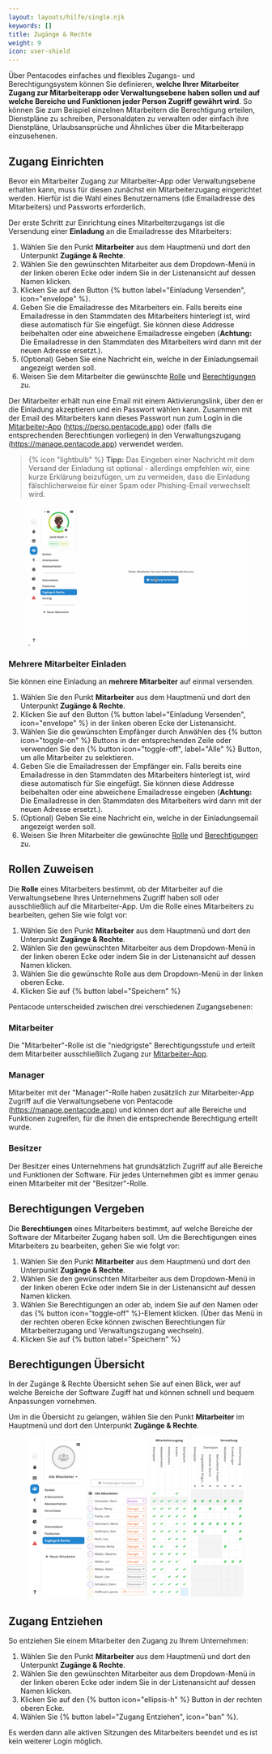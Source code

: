 ```yaml
---
layout: layouts/hilfe/single.njk
keywords: []
title: Zugänge & Rechte
weight: 9
icon: user-shield
---
```


Über Pentacodes einfaches und flexibles Zugangs- und Berechtigungsystem können Sie definieren, **welche Ihrer
Mitarbeiter Zugang zur Mitarbeiterapp oder Verwaltungsebene haben sollen und auf welche Bereiche und Funktionen jeder
Person Zugriff gewährt wird**. So können Sie zum Beispiel einzelnen Mitarbeitern die Berechtigung erteilen, Dienstpläne
zu schreiben, Personaldaten zu verwalten oder einfach ihre Dienstpläne, Urlaubsansprüche und Ähnliches über die
Mitarbeiterapp einzusehenen.

## Zugang Einrichten

Bevor ein Mitarbeiter Zugang zur Mitarbeiter-App oder Verwaltungsebene erhalten kann, muss für diesen zunächst ein
Mitarbeiterzugang eingerichtet werden. Hierfür ist die Wahl eines Benutzernamens (die Emailadresse des Mitarbeiters) und
Passworts erforderlich.

Der erste Schritt zur Einrichtung eines Mitarbeiterzugangs ist die Versendung einer **Einladung** an die Emailadresse des Mitarbeiters:

1. Wählen Sie den Punkt **Mitarbeiter** aus dem Hauptmenü und dort den Unterpunkt **Zugänge & Rechte**.
2. Wählen Sie den gewünschten Mitarbeiter aus dem Dropdown-Menü in der linken oberen Ecke oder indem Sie in der
   Listenansicht auf dessen Namen klicken.
3. Klicken Sie auf den Button {% button label="Einladung Versenden", icon="envelope" %}.
4. Geben Sie die Emailadresse des Mitarbeiters ein. Falls bereits eine Emailadresse in den Stammdaten des Mitarbeiters
   hinterlegt ist, wird diese automatisch für Sie eingefügt. Sie können diese Addresse beibehalten oder eine abweichene
   Emailadresse eingeben (**Achtung:** Die Emailadresse in den Stammdaten des Mitarbeiters wird dann mit der neuen
   Adresse ersetzt.).
5. (Optional) Geben Sie eine Nachricht ein, welche in der Einladungsemail angezeigt werden soll.
6. Weisen Sie dem Mitarbeiter die gewünschte [Rolle](#rollen-zuweisen) und [Berechtigungen](#berechtigungen-vergeben) zu.

Der Mitarbeiter erhält nun eine Email mit einem Aktivierungslink, über den er die Einladung akzeptieren und ein Passwort wählen kann. Zusammen mit der
Email des Mitarbeiters kann dieses Passwort nun zum Login in die [Mitarbeiter-App](/hilfe/handbuch/mitarbeiter-app)
(https://perso.pentacode.app) oder (falls die entsprechenden Berechtiungen vorliegen) in den Verwaltungszugang
(https://manage.pentacode.app) verwendet werden.

> {% icon "lightbulb" %} **Tipp:** Das Eingeben einer Nachricht mit dem Versand der Einladung ist optional -
> allerdings empfehlen wir, eine kurze Erklärung beizufügen, um zu vermeiden, dass die Einladung fälschlicherweise für
> einer Spam oder Phishing-Email verwechselt wird.

<figure caption="Der erste Schritt zur Einrichtung eines Mitarbeiterzugangs ist die Versendung einer Einladung">
<img src="zugang-einrichten.gif" />
</figure>

### Mehrere Mitarbeiter Einladen

Sie können eine Einladung an **mehrere Mitarbeiter** auf einmal versenden.

1. Wählen Sie den Punkt **Mitarbeiter** aus dem Hauptmenü und dort den Unterpunkt **Zugänge & Rechte**.
2. Klicken Sie auf den Button {% button label="Einladung Versenden", icon="envelope" %} in der linken oberen Ecke der
   Listenansicht.
3. Wählen Sie die gewünschten Empfänger durch Anwählen
   des {% button icon="toggle-on" %} Buttons in der entsprechenden Zeile oder verwenden Sie den {% button icon="toggle-off", label="Alle" %} Button, um alle Mitarbeiter zu selektieren.
4. Geben Sie die Emailadressen der Empfänger ein. Falls bereits eine Emailadresse in den Stammdaten des Mitarbeiters
   hinterlegt ist, wird diese automatisch für Sie eingefügt. Sie können diese Addresse beibehalten oder eine abweichene
   Emailadresse eingeben (**Achtung:** Die Emailadresse in den Stammdaten des Mitarbeiters wird dann mit der neuen
   Adresse ersetzt.).
5. (Optional) Geben Sie eine Nachricht ein, welche in der Einladungsemail angezeigt werden soll.
6. Weisen Sie Ihren Mitarbeiter die gewünschte [Rolle](#rollen-zuweisen) und [Berechtigungen](#berechtigungen-vergeben)
   zu.

## Rollen Zuweisen

Die **Rolle** eines Mitarbeiters bestimmt, ob der Mitarbeiter auf die Verwaltungsebene Ihres Unternehmens Zugriff haben
soll oder ausschließlich auf die Mitarbeiter-App. Um die Rolle eines Mitarbeiters zu bearbeiten, gehen Sie wie folgt
vor:

1. Wählen Sie den Punkt **Mitarbeiter** aus dem Hauptmenü und dort den Unterpunkt **Zugänge & Rechte**.
2. Wählen Sie den gewünschten Mitarbeiter aus dem Dropdown-Menü in der linken oberen Ecke oder indem Sie in der
   Listenansicht auf dessen Namen klicken.
3. Wählen Sie die gewünschte Rolle aus dem Dropdown-Menü in der linken oberen Ecke.
4. Klicken Sie auf {% button label="Speichern" %}

Pentacode unterscheided zwischen drei verschiedenen Zugangsebenen:

### Mitarbeiter

Die "Mitarbeiter"-Rolle ist die "niedgrigste" Berechtigungsstufe und erteilt dem Mitarbeiter ausschließlich Zugang zur [Mitarbeiter-App](/hilfe/handbuch/mitarbeiter-app).

### Manager

Mitarbeiter mit der "Manager"-Rolle haben zusätzlich zur Mitarbeiter-App Zugriff auf die Verwaltungsebene von Pentacode
(https://manage.pentacode.app) und können dort auf alle Bereiche und Funktionen zugreifen, für die ihnen die
entsprechende Berechtigung erteilt wurde.

### Besitzer

Der Besitzer eines Unternehmens hat grundsätzlich Zugriff auf alle Bereiche und Funktionen der Software. Für jedes Unternehmen gibt es immer genau einen Mitarbeiter mit der "Besitzer"-Rolle.

## Berechtigungen Vergeben

Die **Berechtiungen** eines Mitarbeiters bestimmt, auf welche Bereiche der Software der Mitarbeiter Zugang haben soll. Um die Berechtigungen eines Mitarbeiters zu bearbeiten, gehen Sie wie folgt vor:

1. Wählen Sie den Punkt **Mitarbeiter** aus dem Hauptmenü und dort den Unterpunkt **Zugänge & Rechte**.
2. Wählen Sie den gewünschten Mitarbeiter aus dem Dropdown-Menü in der linken oberen Ecke oder indem Sie in der
   Listenansicht auf dessen Namen klicken.
3. Wählen Sie Berechtigungen an oder ab, indem Sie auf den Namen oder das {% button icon="toggle-off" %}-Element
   klicken. (Über das Menü in der rechten oberen Ecke können zwischen Berechtiungen für Mitarbeiterzugang und
   Verwaltungszugang wechseln).
4. Klicken Sie auf {% button label="Speichern" %}

## Berechtigungen Übersicht

In der Zugänge & Rechte Übersicht sehen Sie auf einen Blick, wer auf welche Bereiche der Software Zugiff hat und können schnell und bequem Anpassungen vornehmen.

Um in die Übersicht zu gelangen, wählen Sie den Punkt **Mitarbeiter** im Hauptmenü und dort den Unterpunkt **Zugänge & Rechte**.

<figure caption="In der Zugänge & Rechte Übersicht sehen Sie auf einen Blick, wer auf welche Bereiche der Software Zugiff hat.">
<img src="uebersicht.png" />
</figure>

## Zugang Entziehen

So entziehen Sie einem Mitarbeiter den Zugang zu Ihrem Unternehmen:

1. Wählen Sie den Punkt **Mitarbeiter** aus dem Hauptmenü und dort den Unterpunkt **Zugänge & Rechte**.
2. Wählen Sie den gewünschten Mitarbeiter aus dem Dropdown-Menü in der linken oberen Ecke oder indem Sie in der
   Listenansicht auf dessen Namen klicken.
3. Klicken Sie auf den {% button icon="ellipsis-h" %} Button in der rechten oberen Ecke.
4. Wählen Sie {% button label="Zugang Entziehen", icon="ban" %}.

Es werden dann alle aktiven Sitzungen des Mitarbeiters beendet und es ist kein weiterer Login möglich.
